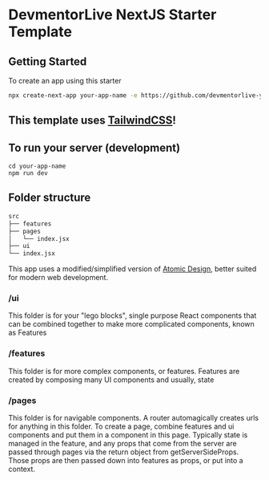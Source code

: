 # DevmentorLive NextJS Starter Template

## Getting Started

To create an app using this starter

```bash
npx create-next-app your-app-name -e https://github.com/devmentorlive-youtube/next-tailwind-starter
```

## This template uses [TailwindCSS](https://tailwindcss.com/)!

## To run your server (development)

```
cd your-app-name
npm run dev
```

## Folder structure

```bash
src
├── features
├── pages
│   └── index.jsx
├── ui
└── index.jsx
```

This app uses a modified/simplified version of [Atomic Design](https://bradfrost.com/blog/post/atomic-web-design/), better suited for modern web development.


### /ui

This folder is for your "lego blocks", single purpose React components that can be combined together to make more complicated components, known as Features


### /features

This folder is for more complex components, or features. Features are created by composing many UI components and usually, state


### /pages

This folder is for navigable components. A router automagically creates urls for anything in this folder. To create a page, combine features and ui components and put them in a component in this page. Typically state is managed in the feature, and any props that come from the server are passed through pages via the return object from getServerSideProps. Those props are then passed down into features as props, or put into a context.
